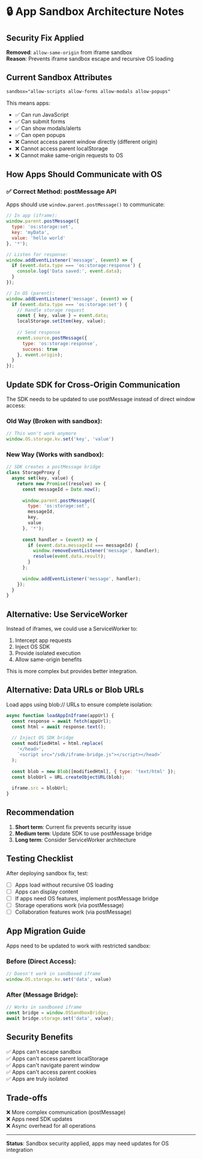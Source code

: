 # 🔒 App Sandbox Architecture Notes

## Security Fix Applied

**Removed**: `allow-same-origin` from iframe sandbox  
**Reason**: Prevents iframe sandbox escape and recursive OS loading  

## Current Sandbox Attributes

```html
sandbox="allow-scripts allow-forms allow-modals allow-popups"
```

This means apps:
- ✅ Can run JavaScript
- ✅ Can submit forms
- ✅ Can show modals/alerts
- ✅ Can open popups
- ❌ Cannot access parent window directly (different origin)
- ❌ Cannot access parent localStorage
- ❌ Cannot make same-origin requests to OS

## How Apps Should Communicate with OS

### ✅ Correct Method: postMessage API

Apps should use `window.parent.postMessage()` to communicate:

```javascript
// In app (iframe):
window.parent.postMessage({
  type: 'os:storage:set',
  key: 'myData',
  value: 'hello world'
}, '*');

// Listen for response:
window.addEventListener('message', (event) => {
  if (event.data.type === 'os:storage:response') {
    console.log('Data saved:', event.data);
  }
});
```

```javascript
// In OS (parent):
window.addEventListener('message', (event) => {
  if (event.data.type === 'os:storage:set') {
    // Handle storage request
    const { key, value } = event.data;
    localStorage.setItem(key, value);
    
    // Send response
    event.source.postMessage({
      type: 'os:storage:response',
      success: true
    }, event.origin);
  }
});
```

## Update SDK for Cross-Origin Communication

The SDK needs to be updated to use postMessage instead of direct window access:

### Old Way (Broken with sandbox):
```javascript
// This won't work anymore
window.OS.storage.kv.set('key', 'value')
```

### New Way (Works with sandbox):
```javascript
// SDK creates a postMessage bridge
class StorageProxy {
  async set(key, value) {
    return new Promise((resolve) => {
      const messageId = Date.now();
      
      window.parent.postMessage({
        type: 'os:storage:set',
        messageId,
        key,
        value
      }, '*');
      
      const handler = (event) => {
        if (event.data.messageId === messageId) {
          window.removeEventListener('message', handler);
          resolve(event.data.result);
        }
      };
      
      window.addEventListener('message', handler);
    });
  }
}
```

## Alternative: Use ServiceWorker

Instead of iframes, we could use a ServiceWorker to:
1. Intercept app requests
2. Inject OS SDK
3. Provide isolated execution
4. Allow same-origin benefits

This is more complex but provides better integration.

## Alternative: Data URLs or Blob URLs

Load apps using blob:// URLs to ensure complete isolation:

```javascript
async function loadAppInIframe(appUrl) {
  const response = await fetch(appUrl);
  const html = await response.text();
  
  // Inject OS SDK bridge
  const modifiedHtml = html.replace(
    '</head>',
    `<script src="/sdk/iframe-bridge.js"></script></head>`
  );
  
  const blob = new Blob([modifiedHtml], { type: 'text/html' });
  const blobUrl = URL.createObjectURL(blob);
  
  iframe.src = blobUrl;
}
```

## Recommendation

1. **Short term**: Current fix prevents security issue
2. **Medium term**: Update SDK to use postMessage bridge
3. **Long term**: Consider ServiceWorker architecture

## Testing Checklist

After deploying sandbox fix, test:
- [ ] Apps load without recursive OS loading
- [ ] Apps can display content
- [ ] If apps need OS features, implement postMessage bridge
- [ ] Storage operations work (via postMessage)
- [ ] Collaboration features work (via postMessage)

## App Migration Guide

Apps need to be updated to work with restricted sandbox:

### Before (Direct Access):
```javascript
// Doesn't work in sandboxed iframe
window.OS.storage.kv.set('data', value)
```

### After (Message Bridge):
```javascript
// Works in sandboxed iframe
const bridge = window.OSSandboxBridge;
await bridge.storage.set('data', value);
```

## Security Benefits

✅ Apps can't escape sandbox  
✅ Apps can't access parent localStorage  
✅ Apps can't navigate parent window  
✅ Apps can't access parent cookies  
✅ Apps are truly isolated  

## Trade-offs

❌ More complex communication (postMessage)  
❌ Apps need SDK updates  
❌ Async overhead for all operations  

---

**Status**: Sandbox security applied, apps may need updates for OS integration

